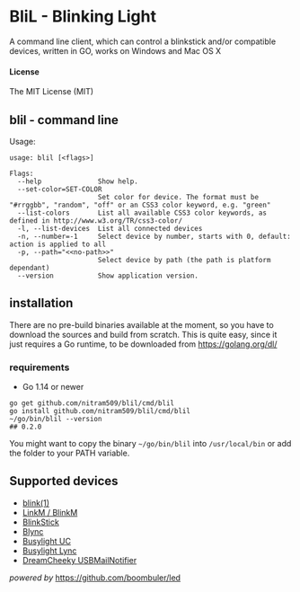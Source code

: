 # BliL - Blinking Light

A command line client, which can control a blinkstick and/or compatible devices,
written in GO, works on Windows and Mac OS X


#### License

The MIT License (MIT)


## blil - command line

Usage:

```
usage: blil [<flags>]

Flags:
  --help              Show help.
  --set-color=SET-COLOR  
                      Set color for device. The format must be "#rrggbb", "random", "off" or an CSS3 color keyword, e.g. "green"
  --list-colors       List all available CSS3 color keywords, as defined in http://www.w3.org/TR/css3-color/
  -l, --list-devices  List all connected devices
  -n, --number=-1     Select device by number, starts with 0, default: action is applied to all
  -p, --path="<<no-path>>"  
                      Select device by path (the path is platform dependant)
  --version           Show application version.
```


## installation

There are no pre-build binaries available at the moment, so you have to download the sources and build from scratch.
This is quite easy, since it just requires a Go runtime, to be downloaded from https://golang.org/dl/

### requirements

* Go 1.14 or newer

```shell script
go get github.com/nitram509/blil/cmd/blil
go install github.com/nitram509/blil/cmd/blil
~/go/bin/blil --version
## 0.2.0
```

You might want to copy the binary ```~/go/bin/blil``` into ```/usr/local/bin```
or add the folder to your PATH variable.


## Supported devices

* [blink(1)](http://blink1.thingm.com/)
* [LinkM / BlinkM](http://thingm.com/products/linkm/)
* [BlinkStick](http://www.blinkstick.com/)
* [Blync](http://www.blynclight.com/)
* [Busylight UC](http://www.busylight.com/busylight-uc.html)
* [Busylight Lync](http://www.busylight.com/busylight-lync.html)
* [DreamCheeky USBMailNotifier](http://www.dreamcheeky.com/webmail-notifier)

_powered by_ https://github.com/boombuler/led

